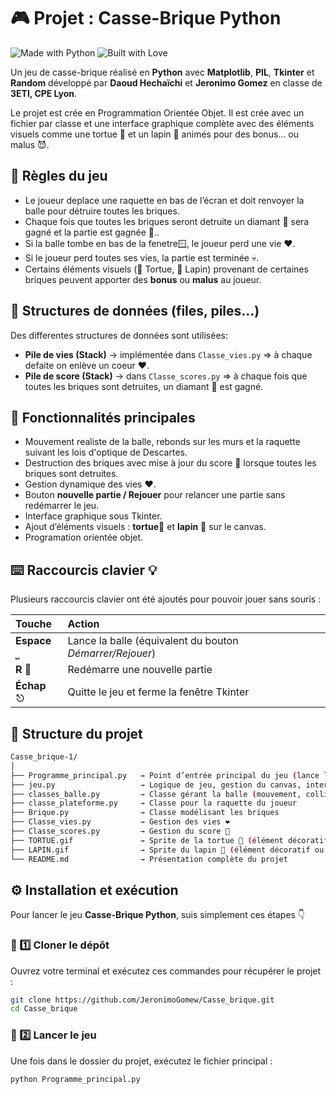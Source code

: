 # 🎮 Projet : Casse-Brique Python  

![Made with Python](https://forthebadge.com/images/badges/made-with-python.svg)
![Built with Love](https://forthebadge.com/images/badges/built-with-love.svg)

Un jeu de casse-brique réalisé en **Python** avec **Matplotlib**, **PIL**, **Tkinter** et **Random** développé par **Daoud Hechaïchi** et **Jeronimo Gomez** en classe de  **3ETI, CPE Lyon**.  

Le projet est crée en Programmation Orientée Objet. Il est crée avec un fichier par classe et une interface graphique complète avec des éléments visuels comme une tortue 🐢 et un lapin 🐇 animés pour des bonus... ou malus 😈.

## 🎯 Règles du jeu

- Le joueur deplace une raquette en bas de l’écran et doit renvoyer la balle pour détruire toutes les briques.  
- Chaque fois que toutes les briques seront detruite un diamant 💎 sera gagné et la partie est gagnée 🎉..  
- Si la balle tombe en bas de la fenetre🪟, le joueur perd une vie ❤️.  
- Si le joueur perd toutes ses vies, la partie est terminée 💀.  
- Certains éléments visuels (🐢 Tortue, 🐇 Lapin) provenant de certaines briques peuvent apporter des **bonus** ou **malus** au joueur.  






## 🧮 Structures de données (files, piles...)

Des differentes structures de données sont utilisées:

- **Pile de vies (Stack)** → implémentée dans `Classe_vies.py` => à chaque defaite on enlève un coeur ❤️. 
- **Pile de score (Stack)** → dans `Classe_scores.py` => à chaque fois que toutes les briques sont detruites, un diamant 💎 est gagné. 
  





## 🚀 Fonctionnalités principales

- Mouvement realiste de la balle, rebonds sur les murs et la raquette suivant les lois d'optique de Descartes.  
- Destruction des briques avec mise à jour du score 💎 lorsque toutes les briques sont detruites.     
- Gestion dynamique des vies ❤️.     
- Bouton **nouvelle partie / Rejouer** pour relancer une partie sans redémarrer le jeu.  
- Interface graphique sous Tkinter.   
- Ajout d’éléments visuels : **tortue**🐢 et **lapin** 🐇 sur le canvas.   
- Programation orientée objet.  


## ⌨️ Raccourcis clavier 💡

Plusieurs raccourcis clavier ont été ajoutés pour pouvoir jouer sans souris :

| Touche | Action |
|:-------|:--------|
| **Espace** ⎵ | Lance la balle (équivalent du bouton *Démarrer/Rejouer*) |
| **R** 🔁 | Redémarre une nouvelle partie |
| **Échap** ⎋ | Quitte le jeu et ferme la fenêtre Tkinter |

 

## 🧠 Structure du projet
```bash
Casse_brique-1/
│
├── Programme_principal.py   → Point d’entrée principal du jeu (lance l’interface)
├── jeu.py                   → Logique de jeu, gestion du canvas, interactions, initialisation des variables (balle, raquette...)
├── classes_balle.py         → Classe gérant la balle (mouvement, collisions, rebonds)
├── classe_plateforme.py     → Classe pour la raquette du joueur
├── Brique.py                → Classe modélisant les briques
├── Classe_vies.py           → Gestion des vies ❤️
├── Classe_scores.py         → Gestion du score 💎
├── TORTUE.gif               → Sprite de la tortue 🐢 (élément décoratif ou animation)
├── LAPIN.gif                → Sprite du lapin 🐇 (élément décoratif ou animation)
└── README.md                → Présentation complète du projet

```

## ⚙️ Installation et exécution

Pour lancer le jeu **Casse-Brique Python**, suis simplement ces étapes 👇



### 🧩 1️⃣ Cloner le dépôt

Ouvrez votre terminal et exécutez ces commandes pour récupérer le projet :

```bash
git clone https://github.com/JeronimoGomew/Casse_brique.git
cd Casse_brique
```

### 🚀 2️⃣ Lancer le jeu

Une fois dans le dossier du projet, exécutez le fichier principal :

```bash
python Programme_principal.py